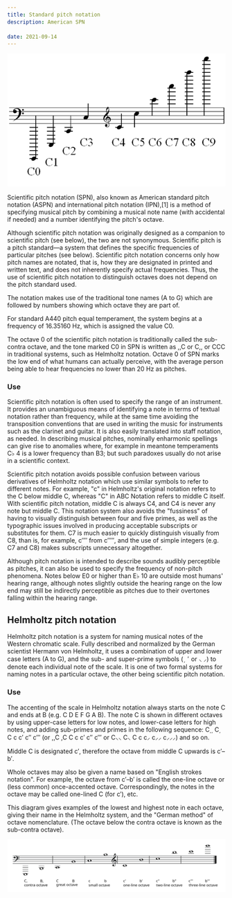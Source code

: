 ```yaml
---
title: Standard pitch notation
description: American SPN

date: 2021-09-14
---
```


![](./Scientific_pitch_notation_octaves_of_C.png)

Scientific pitch notation (SPN), also known as American standard pitch notation (ASPN) and international pitch notation (IPN),[1] is a method of specifying musical pitch by combining a musical note name (with accidental if needed) and a number identifying the pitch's octave.

Although scientific pitch notation was originally designed as a companion to scientific pitch (see below), the two are not synonymous. Scientific pitch is a pitch standard—a system that defines the specific frequencies of particular pitches (see below). Scientific pitch notation concerns only how pitch names are notated, that is, how they are designated in printed and written text, and does not inherently specify actual frequencies. Thus, the use of scientific pitch notation to distinguish octaves does not depend on the pitch standard used.

The notation makes use of the traditional tone names (A to G) which are followed by numbers showing which octave they are part of.

For standard A440 pitch equal temperament, the system begins at a frequency of 16.35160 Hz, which is assigned the value C0.

The octave 0 of the scientific pitch notation is traditionally called the sub-contra octave, and the tone marked C0 in SPN is written as ,,C or C,, or CCC in traditional systems, such as Helmholtz notation. Octave 0 of SPN marks the low end of what humans can actually perceive, with the average person being able to hear frequencies no lower than 20 Hz as pitches.

### Use

Scientific pitch notation is often used to specify the range of an instrument. It provides an unambiguous means of identifying a note in terms of textual notation rather than frequency, while at the same time avoiding the transposition conventions that are used in writing the music for instruments such as the clarinet and guitar. It is also easily translated into staff notation, as needed. In describing musical pitches, nominally enharmonic spellings can give rise to anomalies where, for example in meantone temperaments C♭
4 is a lower frequency than B3; but such paradoxes usually do not arise in a scientific context.

Scientific pitch notation avoids possible confusion between various derivatives of Helmholtz notation which use similar symbols to refer to different notes. For example, "c" in Helmholtz's original notation refers to the C below middle C, whereas "C" in ABC Notation refers to middle C itself. With scientific pitch notation, middle C is always C4, and C4 is never any note but middle C. This notation system also avoids the "fussiness" of having to visually distinguish between four and five primes, as well as the typographic issues involved in producing acceptable subscripts or substitutes for them. C7 is much easier to quickly distinguish visually from C8, than is, for example, c′′′′ from c′′′′′, and the use of simple integers (e.g. C7 and C8) makes subscripts unnecessary altogether.

Although pitch notation is intended to describe sounds audibly perceptible as pitches, it can also be used to specify the frequency of non-pitch phenomena. Notes below E0 or higher than E♭
10 are outside most humans' hearing range, although notes slightly outside the hearing range on the low end may still be indirectly perceptible as pitches due to their overtones falling within the hearing range.

## Helmholtz pitch notation

Helmholtz pitch notation is a system for naming musical notes of the Western chromatic scale. Fully described and normalized by the German scientist Hermann von Helmholtz, it uses a combination of upper and lower case letters (A to G), and the sub- and super-prime symbols ( ͵  ′  or ⸜ ⸝) to denote each individual note of the scale. It is one of two formal systems for naming notes in a particular octave, the other being scientific pitch notation.

### Use

The accenting of the scale in Helmholtz notation always starts on the note C and ends at B (e.g. C D E F G A B). The note C is shown in different octaves by using upper-case letters for low notes, and lower-case letters for high notes, and adding sub-primes and primes in the following sequence: C͵͵ C͵ C c c′ c″ c‴ (or ,,C ,C C c c′ c″ c‴ or C⸜⸜ C⸜ C c c⸝ c⸝⸝ c⸝⸝⸝) and so on.

Middle C is designated c′, therefore the octave from middle C upwards is c′–b′.

Whole octaves may also be given a name based on "English strokes notation". For example, the octave from c′–b′ is called the one-line octave or (less common) once-accented octave. Correspondingly, the notes in the octave may be called one-lined C (for c′), etc.

This diagram gives examples of the lowest and highest note in each octave, giving their name in the Helmholtz system, and the "German method" of octave nomenclature. (The octave below the contra octave is known as the sub-contra octave).

<img src="./Helmholtz-pitch-notation.svg">
